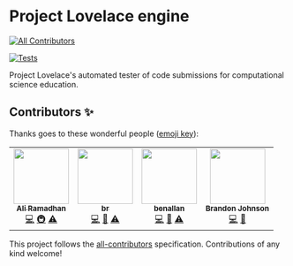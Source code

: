 # Project Lovelace engine
<!-- ALL-CONTRIBUTORS-BADGE:START - Do not remove or modify this section -->
[![All Contributors](https://img.shields.io/badge/all_contributors-4-orange.svg?style=flat-square)](#contributors-)
<!-- ALL-CONTRIBUTORS-BADGE:END -->

[![Tests](https://github.com/project-lovelace/lovelace-engine/actions/workflows/ci.yml/badge.svg)](https://github.com/project-lovelace/lovelace-engine/actions/workflows/ci.yml)

Project Lovelace's automated tester of code submissions for computational science education.

## Contributors ✨

Thanks goes to these wonderful people ([emoji key](https://allcontributors.org/docs/en/emoji-key)):

<!-- ALL-CONTRIBUTORS-LIST:START - Do not remove or modify this section -->
<!-- prettier-ignore-start -->
<!-- markdownlint-disable -->
<table>
  <tr>
    <td align="center"><a href="http://aliramadhan.me"><img src="https://avatars.githubusercontent.com/u/20099589?v=4?s=100" width="100px;" alt=""/><br /><sub><b>Ali Ramadhan</b></sub></a><br /><a href="https://github.com/project-lovelace/lovelace-engine/commits?author=ali-ramadhan" title="Code">💻</a> <a href="#infra-ali-ramadhan" title="Infrastructure (Hosting, Build-Tools, etc)">🚇</a> <a href="https://github.com/project-lovelace/lovelace-engine/commits?author=ali-ramadhan" title="Tests">⚠️</a></td>
    <td align="center"><a href="https://github.com/basimr"><img src="https://avatars.githubusercontent.com/u/9298270?v=4?s=100" width="100px;" alt=""/><br /><sub><b>br</b></sub></a><br /><a href="https://github.com/project-lovelace/lovelace-engine/commits?author=basimr" title="Code">💻</a> <a href="#ideas-basimr" title="Ideas, Planning, & Feedback">🤔</a> <a href="https://github.com/project-lovelace/lovelace-engine/commits?author=basimr" title="Tests">⚠️</a></td>
    <td align="center"><a href="https://github.com/benallan"><img src="https://avatars.githubusercontent.com/u/12690582?v=4?s=100" width="100px;" alt=""/><br /><sub><b>benallan</b></sub></a><br /><a href="https://github.com/project-lovelace/lovelace-engine/commits?author=benallan" title="Code">💻</a> <a href="#ideas-benallan" title="Ideas, Planning, & Feedback">🤔</a> <a href="https://github.com/project-lovelace/lovelace-engine/commits?author=benallan" title="Tests">⚠️</a></td>
    <td align="center"><a href="https://github.com/BinaryFissionGames"><img src="https://avatars.githubusercontent.com/u/10042942?v=4?s=100" width="100px;" alt=""/><br /><sub><b>Brandon Johnson</b></sub></a><br /><a href="https://github.com/project-lovelace/lovelace-engine/commits?author=BinaryFissionGames" title="Code">💻</a> <a href="https://github.com/project-lovelace/lovelace-engine/issues?q=author%3ABinaryFissionGames" title="Bug reports">🐛</a></td>
  </tr>
</table>

<!-- markdownlint-restore -->
<!-- prettier-ignore-end -->

<!-- ALL-CONTRIBUTORS-LIST:END -->

This project follows the [all-contributors](https://github.com/all-contributors/all-contributors) specification. Contributions of any kind welcome!
